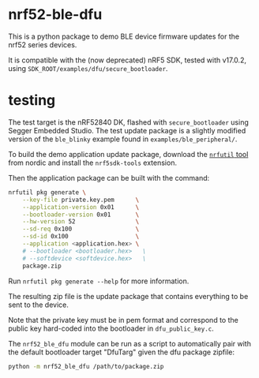 # nrf52-ble-dfu

This is a python package to demo BLE device firmware updates for the nrf52 series devices.

It is compatible with the (now deprecated) nRF5 SDK, tested with v17.0.2, using `SDK_ROOT/examples/dfu/secure_bootloader`.

# testing

The test target is the nRF52840 DK, flashed with `secure_bootloader` using Segger Embedded Studio.
The test update package is a slightly modified version of the `ble_blinky` example found in `examples/ble_peripheral/`.

To build the demo application update package, download the [`nrfutil` tool](https://www.nordicsemi.com/Products/Development-tools/nRF-Util) from nordic and install the `nrf5sdk-tools` extension.

Then the application package can be built with the command:
```bash
nrfutil pkg generate \
	--key-file private.key.pem      \
	--application-version 0x01      \
	--bootloader-version 0x01       \
	--hw-version 52                 \
	--sd-req 0x100                  \
	--sd-id 0x100                   \
	--application <application.hex> \
	# --bootloader <bootloader.hex>   \
	# --softdevice <softdevice.hex>   \
	package.zip
```

Run `nrfutil pkg generate --help` for more information.

The resulting zip file is the update package that contains everything to be sent to the device.

Note that the private key must be in pem format and correspond to the public key hard-coded into the bootloader in `dfu_public_key.c`.

The `nrf52_ble_dfu` module can be run as a script to automatically pair with the default bootloader target "DfuTarg" given the dfu package zipfile:
```bash
python -m nrf52_ble_dfu /path/to/package.zip
```

